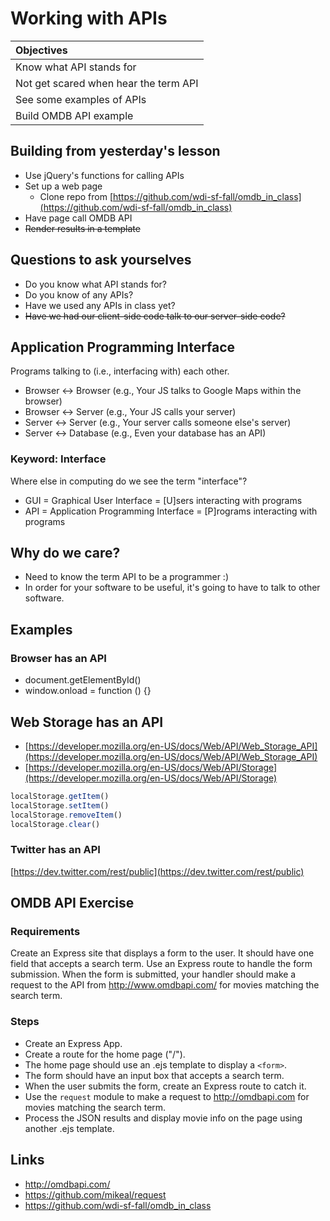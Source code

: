 # Working with APIs

| Objectives |
| :---- |
| Know what API stands for |
| Not get scared when hear the term API |
| See some examples of APIs |
| Build OMDB API example |

## Building from yesterday's lesson

- Use jQuery's functions for calling APIs
- Set up a web page
    - Clone repo from [https://github.com/wdi-sf-fall/omdb_in_class](https://github.com/wdi-sf-fall/omdb_in_class)
- Have page call OMDB API
- ~~Render results in a template~~

## Questions to ask yourselves

- Do you know what API stands for?
- Do you know of any APIs?
- Have we used any APIs in class yet?
- ~~Have we had our client-side code talk to our server-side code?~~

## Application Programming Interface

Programs talking to (i.e., interfacing with) each other.

- Browser <-> Browser (e.g., Your JS talks to Google Maps within the browser)
- Browser <-> Server (e.g., Your JS calls your server)
- Server <-> Server (e.g., Your server calls someone else's server)
- Server <-> Database (e.g., Even your database has an API)

### Keyword: Interface

Where else in computing do we see the term "interface"?

- GUI = Graphical User Interface = [U]sers interacting with programs
- API = Application Programming Interface = [P]rograms interacting with programs

## Why do we care?

- Need to know the term API to be a programmer :)
- In order for your software to be useful, it's going to have to talk
  to other software.

## Examples

### Browser has an API

- document.getElementById()
- window.onload = function () {}

##  Web Storage has an API

- [https://developer.mozilla.org/en-US/docs/Web/API/Web_Storage_API](https://developer.mozilla.org/en-US/docs/Web/API/Web_Storage_API)
- [https://developer.mozilla.org/en-US/docs/Web/API/Storage](https://developer.mozilla.org/en-US/docs/Web/API/Storage)

```javascript
localStorage.getItem()
localStorage.setItem()
localStorage.removeItem()
localStorage.clear()
```

### Twitter has an API

[https://dev.twitter.com/rest/public](https://dev.twitter.com/rest/public)

## OMDB API Exercise

### Requirements
Create an Express site that displays a form to the user.
It should have one field that accepts a search term. Use an
Express route to handle the form submission. When the form is
submitted, your handler should make a request to the API from
http://www.omdbapi.com/ for movies matching the search term.

### Steps
- Create an Express App.
- Create a route for the home page ("/").
- The home page should use an .ejs template to display a `<form>`.
- The form should have an input box that accepts a search term.
- When the user submits the form, create an Express route to catch it.
- Use the `request` module to make a request to http://omdbapi.com for
  movies matching the search term.
- Process the JSON results and display movie info on the page using
  another .ejs template.

## Links

- http://omdbapi.com/
- https://github.com/mikeal/request
- https://github.com/wdi-sf-fall/omdb_in_class

